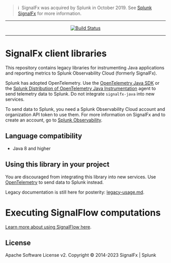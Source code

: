 >ℹ️&nbsp;&nbsp;SignalFx was acquired by Splunk in October 2019. See [Splunk SignalFx](https://www.splunk.com/en_us/investor-relations/acquisitions/signalfx.html) for more information.

---

<p align="center">
  <a href="https://github.com/signalfx/signalfx-java/actions?query=workflow%3A%22CI+build%22">
    <img alt="Build Status" src="https://github.com/signalfx/signalfx-java/actions/workflows/ci.yaml/badge.svg">
  </a>
</p>

---

# SignalFx client libraries

This repository contains legacy libraries for instrumenting Java applications and
reporting metrics to Splunk Observability Cloud (formerly SignalFx).

Splunk has adopted OpenTelemetry. Use the 
[OpenTelemetry Java SDK](https://github.com/open-telemetry/opentelemetry-java) or
the [Splunk Distribution of OpenTelemetry Java Instrumentation](https://github.com/signalfx/splunk-otel-java)
agent to send telemetry data to Splunk. Do not integrate `signalfx-java` 
into new services.

To send data to Splunk, you need a Splunk Observability Cloud account and organization
API token to use them. For more information on SignalFx and to create an
account, go to [Splunk Observability](https://www.splunk.com/en_us/products/observability.html).

## Language compatibility

* Java 8 and higher

## Using this library in your project

You are discouraged from integrating this library into new services. 
Use [OpenTelemetry](https://github.com/open-telemetry/opentelemetry-java) to send data 
to Splunk instead.

Legacy documentation is still here for posterity: [legacy-usage.md](legacy-usage.md). 

# Executing SignalFlow computations

[Learn more about using SignalFlow here](signalflow.md).

## License

Apache Software License v2. Copyright © 2014-2023 SignalFx | Splunk
